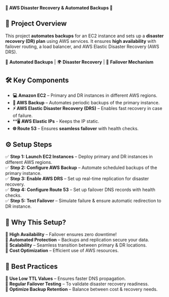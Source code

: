  **🌟 AWS Disaster Recovery & Automated Backups 🚀**  

## **📌 Project Overview**  
This project **automates backups** for an EC2 instance and sets up a **disaster recovery (DR) plan** using AWS services. It ensures **high availability** with failover routing, a load balancer, and AWS Elastic Disaster Recovery (AWS DRS).  

💾 **Automated Backups** | 🌍 **Disaster Recovery** | 🔄 **Failover Mechanism**  

## **🛠️ Key Components**  
- **💻 Amazon EC2** – Primary and DR instances in different AWS regions.  
- **🔄 AWS Backup** – Automates periodic backups of the primary instance.  
- **⚡ AWS Elastic Disaster Recovery (DRS)** – Enables fast recovery in case of failure.  
- **🖥️ **AWS Elastic IPs** - Keeps the IP static.  
- **🌐 Route 53** – Ensures **seamless failover** with health checks.  

## **⚙️ Setup Steps**  
✅ **Step 1:** **Launch EC2 Instances** – Deploy primary and DR instances in different AWS regions.  
✅ **Step 2:** **Configure AWS Backup** – Automate scheduled backups of the primary instance.  
✅ **Step 3:** **Enable AWS DRS** – Set up real-time replication for disaster recovery.  
✅ **Step 4:** **Configure Route 53** – Set up failover DNS records with health checks.  
✅ **Step 5:** **Test Failover** – Simulate failure & ensure automatic redirection to DR instance.  

## **🚀 Why This Setup?**  
🔹 **High Availability** – Failover ensures zero downtime!  
🔹 **Automated Protection** – Backups and replication secure your data.  
🔹 **Scalability** – Seamless transition between primary & DR locations.  
🔹 **Cost Optimization** – Efficient use of AWS resources.  

## **🔎 Best Practices**  
🔹 **Use Low TTL Values** – Ensures faster DNS propagation.  
🔹 **Regular Failover Testing** – To validate disaster recovery readiness.  
🔹 **Optimize Backup Retention** – Balance between cost & recovery needs.  

  


